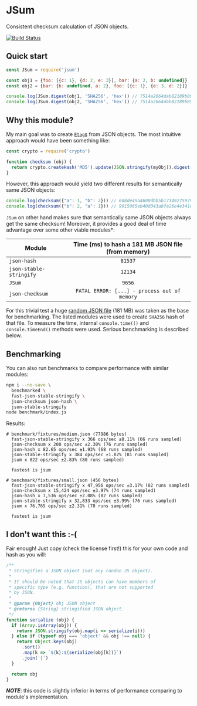 # JSum
Consistent checksum calculation of JSON objects.

[![Build Status](https://travis-ci.org/fraunhoferfokus/JSum.svg?branch=master)](https://travis-ci.org/fraunhoferfokus/JSum)

## Quick start
```js
const JSum = require('jsum')

const obj1 = {foo: [{c: 1}, {d: 2, e: 3}], bar: {a: 2, b: undefined}}
const obj2 = {bar: {b: undefined, a: 2}, foo: [{c: 1}, {e: 3, d: 2}]}

console.log(JSum.digest(obj1, 'SHA256', 'hex')) // 7514a2664dab82189b89d8250da9d0e1e6c95d3efaca6ffc25e5db42d7a7d053
console.log(JSum.digest(obj2, 'SHA256', 'hex')) // 7514a2664dab82189b89d8250da9d0e1e6c95d3efaca6ffc25e5db42d7a7d053
```

## Why this module?
My main goal was to create [`Etag`s](https://tools.ietf.org/html/rfc7232#section-2.3) from JSON objects. The most intuitive approach
would have been something like:

```js
const crypto = require('crypto')

function checksum (obj) {
  return crypto.createHash('MD5').update(JSON.stringify(myObj)).digest('hex')
}
```

However, this approach would yield two different results for semantically same JSON objects:

```js
console.log(checksum({"a": 1, "b": 2})) // 608de49a4600dbb5b173492759792e4a
console.log(checksum({"b": 2, "a": 1})) // 9915965eb40d343a8fe26e4e341d1a05
```

`JSum` on other hand makes sure that semantically same JSON objects always get the same checksum! Moreover, it provides a good deal
of time advantage over some other viable modules\*:

| Module                  | Time (ms) to hash a 181 MB JSON file (from memory) |
|-------------------------|:---------------------------------------------------:|
| `json-hash`             | `81537`                                             |
| `json-stable-stringify` | `12134`                                             |
| `JSum`                  | `9656`                                              |
| `json-checksum`         | `FATAL ERROR: [...] - process out of memory`        |


For this trivial test a huge [random JSON file](https://github.com/zemirco/sf-city-lots-json)
(181 MB) was taken as the base for benchmarking. The listed modules were used to create `SHA256` hash of that file. To measure the time,
internal `console.time(()` and `console.timeEnd()` methods were used. Serious benchmarking is described below.

## Benchmarking
You can also run benchmarks to compare performance with similar modules:

```bash
npm i --no-save \
  benchmarked \
  fast-json-stable-stringify \
  json-checksum json-hash \
  json-stable-stringify
node benchmark/index.js
```

Results:

```
# benchmark/fixtures/medium.json (77986 bytes)
  fast-json-stable-stringify x 366 ops/sec ±8.11% (66 runs sampled)
  json-checksum x 200 ops/sec ±2.30% (76 runs sampled)
  json-hash x 82.65 ops/sec ±1.93% (68 runs sampled)
  json-stable-stringify x 384 ops/sec ±1.82% (81 runs sampled)
  jsum x 822 ops/sec ±2.83% (80 runs sampled)

  fastest is jsum

# benchmark/fixtures/small.json (456 bytes)
  fast-json-stable-stringify x 47,956 ops/sec ±3.17% (82 runs sampled)
  json-checksum x 15,424 ops/sec ±3.97% (74 runs sampled)
  json-hash x 7,536 ops/sec ±2.08% (82 runs sampled)
  json-stable-stringify x 32,833 ops/sec ±3.99% (76 runs sampled)
  jsum x 76,765 ops/sec ±2.31% (78 runs sampled)

  fastest is jsum
```

## I don't want this :-(
Fair enough! Just copy (check the license first!) this for your own code and hash as you will:

```js
/**
 * Stringifies a JSON object (not any randon JS object).
 *
 * It should be noted that JS objects can have members of
 * specific type (e.g. function), that are not supported
 * by JSON.
 *
 * @param {Object} obj JSON object
 * @returns {String} stringified JSON object.
 */
function serialize (obj) {
  if (Array.isArray(obj)) {
    return JSON.stringify(obj.map(i => serialize(i)))
  } else if (typeof obj === 'object' && obj !== null) {
    return Object.keys(obj)
      .sort()
      .map(k => `${k}:${serialize(obj[k])}`)
      .join('|')
  }

  return obj
}
```

***NOTE***: this code is slightly inferior in terms of performance comparing to module's implementation.
